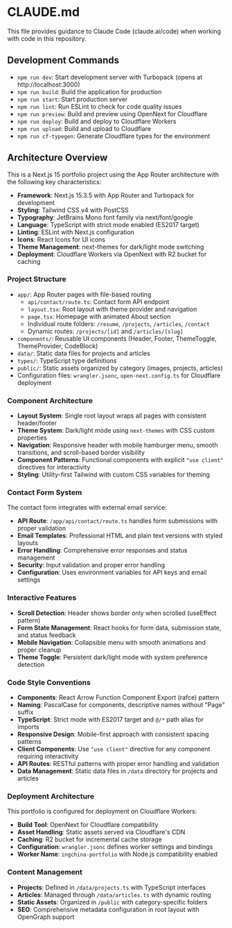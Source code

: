 # CLAUDE.md

This file provides guidance to Claude Code (claude.ai/code) when working with code in this repository.

## Development Commands

- `npm run dev`: Start development server with Turbopack (opens at http://localhost:3000)
- `npm run build`: Build the application for production
- `npm run start`: Start production server
- `npm run lint`: Run ESLint to check for code quality issues
- `npm run preview`: Build and preview using OpenNext for Cloudflare
- `npm run deploy`: Build and deploy to Cloudflare Workers
- `npm run upload`: Build and upload to Cloudflare
- `npm run cf-typegen`: Generate Cloudflare types for the environment

## Architecture Overview

This is a Next.js 15 portfolio project using the App Router architecture with the following key characteristics:

- **Framework**: Next.js 15.3.5 with App Router and Turbopack for development
- **Styling**: Tailwind CSS v4 with PostCSS
- **Typography**: JetBrains Mono font family via next/font/google
- **Language**: TypeScript with strict mode enabled (ES2017 target)
- **Linting**: ESLint with Next.js configuration
- **Icons**: React Icons for UI icons
- **Theme Management**: next-themes for dark/light mode switching
- **Deployment**: Cloudflare Workers via OpenNext with R2 bucket for caching

### Project Structure

- `app/`: App Router pages with file-based routing
  - `api/contact/route.ts`: Contact form API endpoint
  - `layout.tsx`: Root layout with theme provider and navigation
  - `page.tsx`: Homepage with animated About section
  - Individual route folders: `/resume`, `/projects`, `/articles`, `/contact`
  - Dynamic routes: `/projects/[id]` and `/articles/[slug]`
- `components/`: Reusable UI components (Header, Footer, ThemeToggle, ThemeProvider, CodeBlock)
- `data/`: Static data files for projects and articles
- `types/`: TypeScript type definitions
- `public/`: Static assets organized by category (images, projects, articles)
- Configuration files: `wrangler.jsonc`, `open-next.config.ts` for Cloudflare deployment

### Component Architecture

- **Layout System**: Single root layout wraps all pages with consistent header/footer
- **Theme System**: Dark/light mode using `next-themes` with CSS custom properties
- **Navigation**: Responsive header with mobile hamburger menu, smooth transitions, and scroll-based border visibility
- **Component Patterns**: Functional components with explicit `"use client"` directives for interactivity
- **Styling**: Utility-first Tailwind with custom CSS variables for theming

### Contact Form System

The contact form integrates with external email service:

- **API Route**: `/app/api/contact/route.ts` handles form submissions with proper validation
- **Email Templates**: Professional HTML and plain text versions with styled layouts
- **Error Handling**: Comprehensive error responses and status management
- **Security**: Input validation and proper error handling
- **Configuration**: Uses environment variables for API keys and email settings

### Interactive Features

- **Scroll Detection**: Header shows border only when scrolled (useEffect pattern)
- **Form State Management**: React hooks for form data, submission state, and status feedback
- **Mobile Navigation**: Collapsible menu with smooth animations and proper cleanup
- **Theme Toggle**: Persistent dark/light mode with system preference detection

### Code Style Conventions

- **Components**: React Arrow Function Component Export (rafce) pattern
- **Naming**: PascalCase for components, descriptive names without "Page" suffix
- **TypeScript**: Strict mode with ES2017 target and `@/*` path alias for imports
- **Responsive Design**: Mobile-first approach with consistent spacing patterns
- **Client Components**: Use `"use client"` directive for any component requiring interactivity
- **API Routes**: RESTful patterns with proper error handling and validation
- **Data Management**: Static data files in `/data` directory for projects and articles

### Deployment Architecture

This portfolio is configured for deployment on Cloudflare Workers:

- **Build Tool**: OpenNext for Cloudflare compatibility
- **Asset Handling**: Static assets served via Cloudflare's CDN
- **Caching**: R2 bucket for incremental cache storage
- **Configuration**: `wrangler.jsonc` defines worker settings and bindings
- **Worker Name**: `ingchina-portfolio` with Node.js compatibility enabled

### Content Management

- **Projects**: Defined in `/data/projects.ts` with TypeScript interfaces
- **Articles**: Managed through `/data/articles.ts` with dynamic routing
- **Static Assets**: Organized in `/public` with category-specific folders
- **SEO**: Comprehensive metadata configuration in root layout with OpenGraph support
